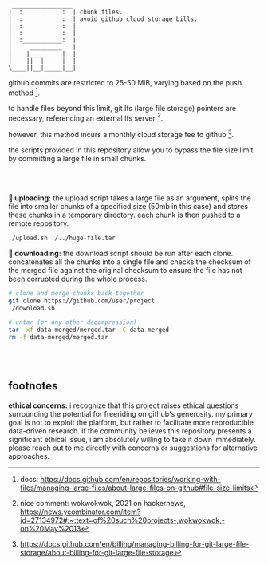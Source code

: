 ```
 _________________
|  :           :  | chunk files.
|  :           :  | avoid github cloud storage bills.
|  :           :  | 
|  :           :  | 
|  :___________:  | 
|     _________   | 
|    | __      |  |
|    ||  |     |  |
\____||__|_____|__|
```

github commits are restricted to 25-50 MiB, varying based on the push method [^1].

to handle files beyond this limit, git lfs (large file storage) pointers are necessary, referencing an external lfs server [^2].

however, this method incurs a monthly cloud storage fee to github [^3].

the scripts provided in this repository allow you to bypass the file size limit by committing a large file in small chunks.

<br><br>

**🔵 uploading:** the upload script takes a large file as an argument, splits the file into smaller chunks of a specified size (50mb in this case) and stores these chunks in a temporary directory. each chunk is then pushed to a remote repository.

```bash
./upload.sh ./../huge-file.tar
```

**🔴 downloading:** the download script should be run after each clone. concatenates all the chunks into a single file and checks the checksum of the merged file against the original checksum to ensure the file has not been corrupted during the whole process.

```bash
# clone and merge chunks back together
git clone https://github.com/user/project
./download.sh

# untar (or any other decompression)
tar -xf data-merged/merged.tar -C data-merged
rm -f data-merged/merged.tar
```

<br><br>

## footnotes

**ethical concerns:** i recognize that this project raises ethical questions surrounding the potential for freeriding on github's generosity. my primary goal is not to exploit the platform, but rather to facilitate more reproducible data-driven research. if the community believes this repository presents a significant ethical issue, i am absolutely willing to take it down immediately. please reach out to me directly with concerns or suggestions for alternative approaches.

[^1]: docs: https://docs.github.com/en/repositories/working-with-files/managing-large-files/about-large-files-on-github#file-size-limits
[^2]: nice comment: wokwokwok, 2021 on hackernews, https://news.ycombinator.com/item?id=27134972#:~:text=of%20such%20projects-,wokwokwok,-on%20May%2013
[^3]: https://docs.github.com/en/billing/managing-billing-for-git-large-file-storage/about-billing-for-git-large-file-storage
